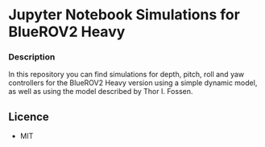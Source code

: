 # Jupyter Notebook Simulations for BlueROV2 Heavy

### Description
In this repository you can find simulations for depth, pitch, roll and yaw controllers for the BlueROV2 Heavy version using a simple dynamic model, as well as using the model described by Thor I. Fossen.

## Licence
- MIT
